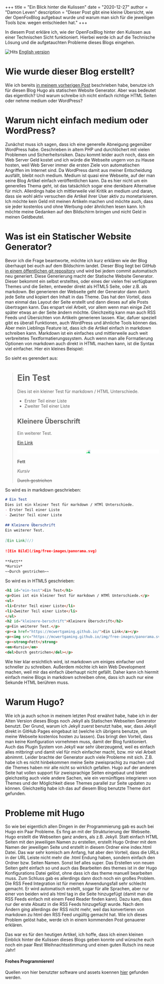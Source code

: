 +++
title = "Ein Blick hinter die Kulissen"
date = "2020-12-27"
author = "Damon Leven"
description = "Dieser Post gibt eine kleine Übersicht, wie der OpenFoxBlog aufgebaut wurde und warum man sich für die jeweiligen Tools bzw. wegen entschieden hat."
+++

In diesem Post erkläre ich, wie der OpenFoxBlog hinter den Kulissen aus einer Technischen Sicht funktioniert. Hierbei werde ich auf die Technische Lösung und die aufgetauchten Probleme dieses Blogs eingehen. 

![Hits](https://hitcounter.pythonanywhere.com/count/tag.svg?url=https%3A%2F%2Fmcwertgaming.github.io%2Fde%2F2020%2FEin-Blick-hinter-die-Kullissen%2F)
[English version](/2020/A-look-behind-the-scenes)

# Wie wurde dieser Blog erstellt?
Wie ich bereits [in meinem vorherigen Post](/de/2020/einführung/) beschrieben habe, benutze ich für diesen Blog Hugo als statischen Website Generator. Aber was bedeutet das eigentlich? Und warum schreibe ich nicht einfach richtige HTML Seiten oder nehme medium oder WordPress? 

# Warum nicht einfach medium oder WordPress?
Zunächst muss ich sagen, dass ich eine generelle Abneigung gegenüber WordPress habe. Geschrieben in altem PHP und durchlöchert mit vielen Problemen und Sicherheitsrisiken. Dazu kommt leider auch noch, dass ein Web Server Geld kostet und ich würde die Webseite ungern von zu Hause hosten, weil Web Server immer die ersten Ziele von automatischen Angriffen im Internet sind. Da WordPress damit aus meiner Entscheidung ausfällt, bleibt noch medium. Medium ist quasi eine Webseite, auf der man seine Blog Artikel einfach veröffentlichen kann. Da es hier nicht um ein generelles Thema geht, ist das tatsächlich sogar eine denkbare Alternative für mich. Allerdings habe ich mittlerweile viel Kritik an medium und daran, dass sie wohl aktiv versuchen die Artikel ihrer User aktiv zu monetarisieren. Ich möchte kein Geld mit meinen Artikeln machen und möchte auch, dass sie jeder kostenlos und ohne Werbung oder ähnlichen lesen kann. Ich möchte meine Gedanken auf den Bildschirm bringen und nicht Geld in meinen Geldbeutel. 

# Was ist ein Statischer Website Generator?

Bevor ich die Frage beantworte, möchte ich kurz erklären wie der Blog überhaupt bei euch auf dem Bildschirm landet. Dieser Blog liegt bei GitHub [in einem öffentlichen git repository](https://github.com/MCWertGaming/mcwertgaming.github.io) und wird bei jedem commit automatisch neu generiert. Diese Generierung macht der Statische Website Generator. Dieser bekommt ein selbst erstelltes, oder eines der vielen frei verfügbaren Themes und die Seiten, entweder direkt als HTML5 Seite, oder z.B. als markdown. Bei generieren der Webseite geht der Generator dann durch jede Seite und kopiert den Inhalt in das Theme. Das hat den Vorteil, dass man einmal das Layout der Seite erstellt und dann dieses auf alle Posts übertragen kann. Das erspart viel Arbeit, vor allem wenn man einige Zeit später etwas an der Seite ändern möchte. Gleichzeitig kann man auch RSS Feeds und Übersichten von Artikeln generieren lassen. Klar, dafuer speziell gibt es überall Funktionen, auch WordPress und ähnliche Tools können das.
Aber mein Lieblings Feature ist, dass ich die Artikel einfach in markdown schreiben kann. Markdown ist ein einfaches und mittlerweile auch weit verbreitetes Textformatierungssystem. Auch wenn man alle Formatierung Optionen von markdown auch direkt in HTML machen kann, ist die Syntax viel einfacher. Hier ein kleines Beispiel:

So sieht es gerendert aus:

> # Ein Test
> Dies ist ein kleiner Test für markdown / HTML Unterschiede.
> - Erster Teil einer Liste
> - Zweiter Teil einer Liste
> 
> ## Kleinere Überschrift
> Ein weiterer Test.
> 
> [Ein Link](/)
> 
> ![Ein Bild](/img/free-images/panorama.svg)
> 
> **Fett**
>
> *Kursiv*
>
> ~~Durch gestrichen~~

So wird es in markdown geschrieben:

```markdown
# Ein Test
Dies ist ein kleiner Test für markdown / HTMl Unterschiede.
- Erster Teil einer Liste
- Zweiter Teil einer Liste

## Kleinere Überschrift
Ein weiterer Test.

[Ein Link](/)

![Ein Bild](/img/free-images/panorama.svg)

**Fett**
*Kursiv*
~~Durch gestrichen~~
```

So wird es in HTML5 geschrieben:

```html
<h1 id="ein-test">Ein Test</h1>
<p>Dies ist ein kleiner Test für markdown / HTMl Unterschiede.</p>
<ul>
<li>Erster Teil einer Liste</li>
<li>Zweiter Teil einer Liste</li>
</ul>
<h2 id="kleinere-berschrift">Kleinere Überschrift</h2>
<p>Ein weiterer Test.</p>
<p><a href="https://mcwertgaming.github.io/">Ein Link</a></p>
<p><img src="https://mcwertgaming.github.io/img/free-images/panorama.svg" alt="Ein Bild"></p>
<p><strong>Fett</strong>
<em>Kursiv</em>
<del>Durch gestrichen</del></p>
```

Wie hier klar ersichtlich wird, ist markdown um einiges einfacher und schneller zu schreiben. Außerdem möchte ich kein Web Development machen, weil mir das einfach überhaupt nicht gefällt. Daher kann ich hiermit einfach meine Blogs in markdown schreiben ohne, dass ich auch nur eine Sekunde HTML berühren muss.

# Warum Hugo?
Wie ich ja auch schon in meinem letzten Post erwähnt habe, habe ich in der Alten Version dieses Blogs noch Jekyll als Statischen Webseiten Generator benutzt. Der Grund, warum ich Jekyll zuerst benutzt habe, war, dass Jekyll direkt in GitHub Pages eingebaut ist (welche ich übrigens benutze, um meine Webseite kostenlos hosten zu lassen). Das bringt den Vorteil, dass man keine Konfiguration vornehmen muss, damit der Blog funktioniert. Auch das Plugin System von Jekyll war sehr überzeugend, weil es einfach alles mitbringt und damit viel für mich einfacher macht, bzw. mir viel Arbeit abnimmt. Leider brachte der Generator auch viele Probleme mit sich. Z.B. habe ich es nicht hinbekommen meine Seite zweisprachig zu machen und die Themes haben mir alle nicht so wirklich gefallen.
Hugo auf der anderen Seite hat vollen support für zweisprachige Seiten eingebaut und bietet gleichzeitig auch viele andere Sachen, wie ein vernünftiges integrieren von Themes und der Möglichkeit diese Themes parallel zur Seite updaten zu können. Gleichzeitig habe ich das auf diesem Blog benutzte Theme dort gefunden.

# Probleme mit Hugo
So wie bei eigentlich allen Dingen in der Programmierung gab es auch bei Hugo ein Paar Probleme. Es fing an mit der Strukturierung der Webseite. Hugo erstellt die Webseiten ganz anders, als z.B. Jekyll.
Statt einfach HTML Seiten mit den jeweiligen Namen zu erstellen, erstellt Hugo Ordner mit dem Namen der jeweiligen Seite und erstellt in diesem Ordner eine index.html Datei. Das war sehr komisch am Anfang, hat aber den Vorteil, dass die URLs in der URL Leiste nicht mehr die .html Endung haben, sondern einfach den Ordner bzw. Seiten Namen.
Sonst lief alles super. Das Erstellen von neuen Seiten geht einfach so und auch das Bearbeiten des themes ist in der Hugo Konfigurations Datei gelöst, ohne dass ich das theme manuell bearbeiten muss.
Zum Schluss gab es allerdings dann doch noch ein großes Problem. Die RSS Feed Integration ist für meinen Anwendungsfall sehr schlecht gemacht. Er wird automatisch erstellt, sogar für alle Sprachen, aber nur einer von beiden wird als html tag in die Seite hinzugefügt (damit man die RSS Feeds einfach mit einem Feed Reader finden kann). Dazu kam, dass nur der erste Absatz in die RSS Feeds hinzugefügt wurde. Nach dem Ändern ging allerdings der RSS nicht mehr, weil das konvertieren von markdown zu html den RSS Feed ungültig gemacht hat. Wie ich dieses Problem gelöst habe, werde ich in einem kommenden Post genauerer erklären.

Das war es für den heutigen Artikel, ich hoffe, dass ich einen kleinen Einblick hinter die Kulissen dieses Blogs geben konnte und wünsche euch noch ein paar Rest Weihnachtsstimmung und einen guten Rutsch ins neue Jahr! 

#### Frohes Programmieren!

Quellen von hier benutzter software und assets koennen [hier](/de/about/#software-used-on-this-site) gefunden werden.
